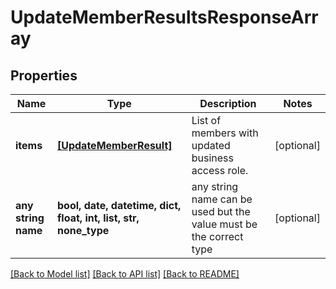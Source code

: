 # UpdateMemberResultsResponseArray


## Properties
Name | Type | Description | Notes
------------ | ------------- | ------------- | -------------
**items** | [**[UpdateMemberResult]**](UpdateMemberResult.md) | List of members with updated business access role. | [optional] 
**any string name** | **bool, date, datetime, dict, float, int, list, str, none_type** | any string name can be used but the value must be the correct type | [optional]

[[Back to Model list]](../README.md#documentation-for-models) [[Back to API list]](../README.md#documentation-for-api-endpoints) [[Back to README]](../README.md)


